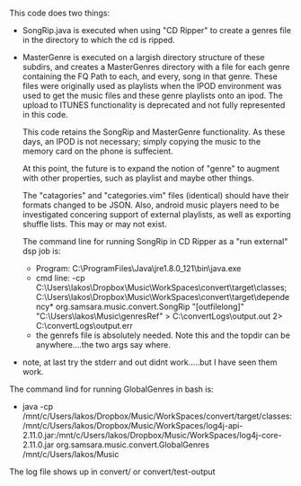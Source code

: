 This code does two things:
- SongRip.java is executed when using "CD Ripper" to create a genres file in the directory to which the cd is ripped.
- MasterGenre is executed on a largish directory structure of these subdirs, and creates a MasterGenres directory with
  a file for each genre containing the FQ Path to each, and every, song in that genre. These files were originally used as playlists
  when the IPOD environment was used to get the music files and these genre playlists onto an ipod. The upload to ITUNES functionality is deprecated
  and not fully represented in this code.
  
  This code retains the SongRip and MasterGenre functionality. As these days, an IPOD is not necessary; simply copying the music to
  the memory card on the phone is suffecient. 
  
  At this point, the future is to expand the notion of "genre" to augment with other properties, such as playlist and maybe other things.
  
  The "catagories" and "categories.vim" files (identical) should have their formats changed to be JSON.
  Also, android music players need to be investigated concering support of external playlists, as well as exporting shuffle lists. This
  may or may not exist.
  
  The command line for running SongRip in CD Ripper as a "run external" dsp job is:
  - Program: C:\ProgramFiles\Java\jre1.8.0_121\bin\java.exe
  - cmd line: -cp C:\Users\lakos\Dropbox\Music\WorkSpaces\convert\target\classes;C:\Users\lakos\Dropbox\Music\WorkSpaces\convert\target\dependency\* org.samsara.music.convert.SongRip "[outfilelong]" "C:\Users\lakos\Music\genresRef" > C:\convertLogs\output.out 2> C:\convertLogs\output.err
  - the genrefs file is absolutely needed. Note this and the topdir can be anywhere....the two args say where.
 - note, at last try the stderr and out didnt work.....but I have seen them work.
  
  The command lind for running GlobalGenres in bash is:
  - java -cp /mnt/c/Users/lakos/Dropbox/Music/WorkSpaces/convert/target/classes:/mnt/c/Users/lakos/Dropbox/Music/WorkSpaces/log4j-api-2.11.0.jar:/mnt/c/Users/lakos/Dropbox/Music/WorkSpaces/log4j-core-2.11.0.jar org.samsara.music.convert.GlobalGenres /mnt/c/Users/lakos/Music
  
  The log file shows up in convert/ or convert/test-output
  
  
  
